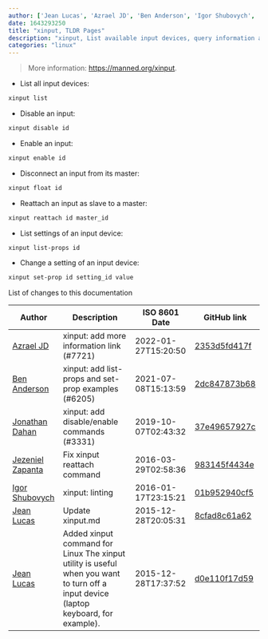 ```yaml
---
author: ['Jean Lucas', 'Azrael JD', 'Ben Anderson', 'Igor Shubovych', 'Jonathan Dahan', 'Jezeniel Zapanta']
date: 1643293250
title: "xinput, TLDR Pages"
description: "xinput, List available input devices, query information about a device and change input device settings."
categories: "linux"
---
```

> More information: <https://manned.org/xinput>.

- List all input devices:

```bash
xinput list
```

- Disable an input:

```bash
xinput disable id
```

- Enable an input:

```bash
xinput enable id
```

- Disconnect an input from its master:

```bash
xinput float id
```

- Reattach an input as slave to a master:

```bash
xinput reattach id master_id
```

- List settings of an input device:

```bash
xinput list-props id
```

- Change a setting of an input device:

```bash
xinput set-prop id setting_id value
```
List of changes to this documentation


Author | Description | ISO 8601 Date | GitHub link
------|-----|-----|-----
[Azrael JD](mailto:94840719+azraeljd@users.noreply.github.com) | xinput: add more information link (#7721) | 2022-01-27T15:20:50 | [2353d5fd417f](https://github.com/tldr-pages/tldr/commit/2353d5fd417f4c315e6394cfafdd1c9fcd74ed1f)
[Ben Anderson](mailto:63131015+Ben-D-Anderson@users.noreply.github.com) | xinput: add list-props and set-prop examples (#6205) | 2021-07-08T15:13:59 | [2dc847873b68](https://github.com/tldr-pages/tldr/commit/2dc847873b684dfd6e700c06208bd875ab5d5abf)
[Jonathan Dahan](mailto:hi@jonathan.is) | xinput: add disable/enable commands (#3331) | 2019-10-07T02:43:32 | [37e49657927c](https://github.com/tldr-pages/tldr/commit/37e49657927c4ceb12fd6f8b62c59f9345c72c4e)
[Jezeniel Zapanta](mailto:jpzapanta22@gmail.com) | Fix xinput reattach command | 2016-03-29T02:58:36 | [983145f4434e](https://github.com/tldr-pages/tldr/commit/983145f4434ef30916632e701c6455056f691fa1)
[Igor Shubovych](mailto:igor.shubovych@gmail.com) | xinput: linting | 2016-01-17T23:15:21 | [01b952940cf5](https://github.com/tldr-pages/tldr/commit/01b952940cf57831601127d9c119646454062a57)
[Jean Lucas](mailto:jeanleonino@gmail.com) | Update xinput.md | 2015-12-28T20:05:31 | [8cfad8c61a62](https://github.com/tldr-pages/tldr/commit/8cfad8c61a6214e2c780b26e6feb5772645ae140)
[Jean Lucas](mailto:jeanleonino@gmail.com) | Added xinput command for Linux The xinput utility is useful when you want to turn off a input device (laptop keyboard, for example). | 2015-12-28T17:37:52 | [d0e110f17d59](https://github.com/tldr-pages/tldr/commit/d0e110f17d59fd923833836bcf59b4f5e91a3f7c)


